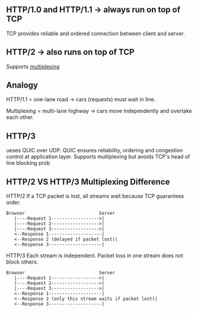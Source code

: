 ## HTTP/1.0 and HTTP/1.1 → always run on top of TCP
TCP provides reliable and ordered connection between client and server.

## HTTP/2 → also runs on top of TCP
Supports [multiplexing](https://github.com/brian6484/CSKnowledge/tree/main/Network)

## Analogy
HTTP/1.1 = one-lane road → cars (requests) must wait in line.

Multiplexing = multi-lane highway → cars move independently and overtake each other.

## HTTP/3
ueses QUIC over UDP.
QUIC ensures reliability, ordering and congestion control at application layer. 
Supports multiplexing but avoids TCP's head of line blocking prob

## HTTP/2 VS HTTP/3 Multiplexing Difference
HTTP/2 
If a TCP packet is lost, all streams wait because TCP guarantees order.
```
Browser                            Server
   |----Request 1------------------>|
   |----Request 2------------------>|
   |----Request 3------------------>|
   <--Response 1--------------------|
   <--Response 2 (delayed if packet lost)|
   <--Response 3--------------------|
```

HTTP/3
Each stream is independent. Packet loss in one stream does not block others.
```
Browser                            Server
   |----Request 1------------------>|
   |----Request 2------------------>|
   |----Request 3------------------>|
   <--Response 1--------------------|
   <--Response 2 (only this stream waits if packet lost)|
   <--Response 3--------------------|
```


